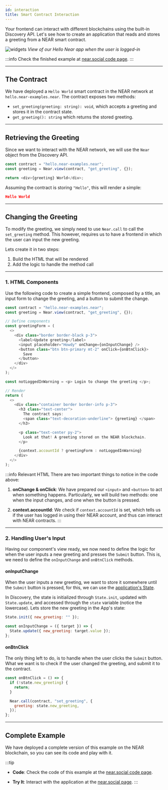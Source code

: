 ```yaml
---
id: interaction
title: Smart Contract Interaction
---
```


Your frontend can interact with different blockchains using the built-in Discovery API. Let's see how to create an application that reads and stores a greeting from a NEAR smart contract. 

![widgets](@site/static/docs/hello-near-logedin.png)
*View of our Hello Near app when the user is logged-in*

:::info
Check the finished example at [near.social code page](https://near.social/#/mob.near/widget/WidgetSource?src=gagdiez.near/widget/HelloNear).
:::

---

## The Contract

We have deployed a `Hello World` smart contract in the NEAR network at `hello.near-examples.near`. The contract exposes two methods:
- `set_greeting(greeting: string): void`, which accepts a greeting and stores it in the contract state.
- `get_greeting(): string` which returns the stored greeting.

---

## Retrieving the Greeting
Since we want to interact with the NEAR network, we will use the `Near` object from the Discovery API.

```ts
const contract = "hello.near-examples.near";
const greeting = Near.view(contract, "get_greeting", {});

return <div>{greeting} World</div>;
```

Assuming the contract is storing `"Hello"`, this will render a simple:

```json
Hello World
```

---

## Changing the Greeting
To modify the greeting, we simply need to use `Near.call` to call the `set_greeting` method. This however, requires us to have a frontend in which the user can input the new greeting.

Lets create it in two steps:
1. Build the HTML that will be rendered
2. Add the logic to handle the method call

<hr class="subsection" />

### 1. HTML Components
Use the following code to create a simple frontend, composed by a title, an input form to change the greeting, and a button to submit the change.

```js
const contract = "hello.near-examples.near";
const greeting = Near.view(contract, "get_greeting", {});

// Define components
const greetingForm = (
  <>
    <div class="border border-black p-3">
      <label>Update greeting</label>
      <input placeholder="Howdy" onChange={onInputChange} />
      <button class="btn btn-primary mt-2" onClick={onBtnClick}>
        Save
      </button>
    </div>
  </>
);

const notLoggedInWarning = <p> Login to change the greeting </p>;

// Render
return (
  <>
    <div class="container border border-info p-3">
      <h3 class="text-center">
        The contract says:
        <span class="text-decoration-underline"> {greeting} </span>
      </h3>

      <p class="text-center py-2">
        Look at that! A greeting stored on the NEAR blockchain.
      </p>

      {context.accountId ? greetingForm : notLoggedInWarning}
    </div>
  </>
);
```

:::info Relevant HTML
There are two important things to notice in the code above:

1. **onChange & onClick**: We have prepared our `<input>` and `<button>` to act when something happens. Particularly, we will build two methods: one when the input changes, and one when the button is pressed.

2. **context.accountId**: We check if `context.accountId` is set, which tells us if the user has logged in using their NEAR account, and thus can interact with NEAR contracts.
:::

<hr class="subsection" />

### 2. Handling User's Input
Having our component's view ready, we now need to define the logic for when the user inputs a new greeting and presses the `Submit` button. This is, we need to define the `onInputChange` and `onBtnClick` methods.

#### onInputChange
When the user inputs a new greeting, we want to store it somewhere until the `Submit` button is pressed, for this, we can use the [application's State](../api/state.md).

In Discovery, the state is initialized through `State.init`, updated with `State.update`, and accessed through the `state` variable (notice the lowercase). Lets store the new greeting in the App's state:

```jsx
State.init({ new_greeting: "" });

const onInputChange = ({ target }) => {
  State.update({ new_greeting: target.value });
};
```

#### onBtnClick
The only thing left to do, is to handle when the user clicks the `Submit` button. What we want is to check if the user changed the greeting, and submit it to the contract.

```jsx
const onBtnClick = () => {
  if (!state.new_greeting) {
    return;
  }

  Near.call(contract, "set_greeting", {
    greeting: state.new_greeting,
  });
};
```

---

## Complete Example
We have deployed a complete version of this example on the NEAR blockchain, so you can see its code and play with it.

:::tip
- **Code**: Check the code of this example at the [near.social code page](https://near.social/#/mob.near/widget/WidgetSource?src=gagdiez.near/widget/HelloNear).

- **Try It**: Interact with the application at the [near.social page](https://near.social/#/gagdiez.near/widget/HelloNear).
:::
